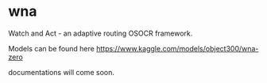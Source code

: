 # wna
Watch and Act - an adaptive routing OSOCR framework.

Models can be found here 
https://www.kaggle.com/models/object300/wna-zero

documentations will come soon.
